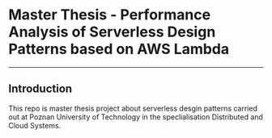 # Master Thesis - Performance Analysis of Serverless Design Patterns based on AWS Lambda
---
## Introduction
This repo is master thesis project about serverless desgin patterns carried out at Poznan University of Technology in the speclialisation Distributed and Cloud Systems.
